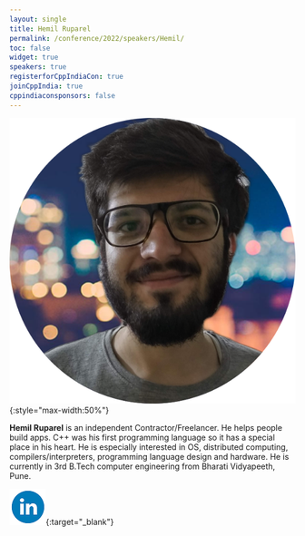 ```yaml
---
layout: single
title: Hemil Ruparel
permalink: /conference/2022/speakers/Hemil/
toc: false
widget: true
speakers: true
registerforCppIndiaCon: true
joinCppIndia: true
cppindiaconsponsors: false
---
```

![Hemil Ruparel](/conference/2022/graphics/hemil.png "Hemil Ruparel"){:style="max-width:50%"}

**Hemil Ruparel** is an independent Contractor/Freelancer. He helps people build apps. C++ was his first programming language so it has a special place in his heart. He is especially interested in OS, distributed computing, compilers/interpreters, programming language design and hardware. He is currently in 3rd B.Tech computer engineering from Bharati Vidyapeeth, Pune.

[![LinkedIn](/assets/images/linkedin.png "Hemil Ruparel")](https://www.linkedin.com/in/hemil-ruparel-2aa513166/){:target="_blank"}
<pre>











































</pre>